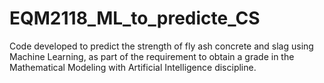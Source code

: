 # EQM2118_ML_to_predicte_CS
Code developed to predict the strength of fly ash concrete and slag using Machine Learning, as part of the requirement to obtain a grade in the Mathematical Modeling with Artificial Intelligence discipline.
